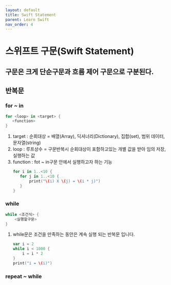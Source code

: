 ```yaml
---
layout: default
title: Swift Statement
parent: Learn Swift
nav_order: 4
---
```




# 스위프트 구문(Swift Statement)
## 구문은 크게 단순구문과 흐름 제어 구문으로 구분된다.

## 반복문

### for ~ in
```swift
for <loop> in <target> {
   <function>
}
```

1. target : 순회대상 = 배열(Array), 딕셔너리(Dictionary), 집합(set), 범위 데이터, 문자열(string)
2. loop : 루프상수 = 구문반복시 순회대상이 포함하고있는 개별 값을 받아 임의 저장, 실행하는 값
3. function : fot ~ in구문 안에서 실행하고자 하는 기능
     ```swift
    for i in 1..<10 {
        for j in 1..<10 {
            print("\(i) X \(j) = \(i * j)")
        }
    }
    ```

### while
```swift
while <조건식> {
    <실행할구문>
}
```
1. while문은 조건을 만족하는 동안은 계속 실행 되는 반복문 입니다.
    ```swift
    var i = 2
    while i < 1000 {
        i = i * 2
    }
    print("i = \(i)")
    ```

### repeat ~ while
